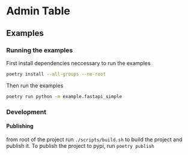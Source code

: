 # Admin Table

## Examples
### Running the examples
First install dependencies neccessary to run the examples
```bash
poetry install --all-groups --no-root
```

Then run the examples
```bash
poetry run python -m example.fastapi_simple
```

### Development
#### Publishing
from root of the project run `./scripts/build.sh` to build the project and publish it.
To publish the project to pypi, run `poetry publish`